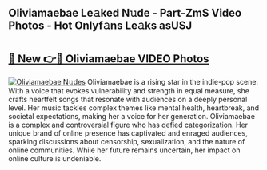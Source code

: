 ## Oliviamaebae Le𝚊ked N𝚞de - Part-ZmS Video Photos - Hot Onlyf𝚊ns Le𝚊ks asUSJ

# <h2><a href="http://ab11085.deff.icu/?id=Oliviamaebae">🔗 New 👉🔴 Oliviamaebae VIDEO Photos</a></h2>

[![Oliviamaebae N𝚞des](https://i.imgur.com/rIISA9y.gif)](http://ab11085.deff.icu/?id=Oliviamaebae)
Oliviamaebae is a rising star in the indie-pop scene. With a voice that evokes vulnerability and strength in equal measure, she crafts heartfelt songs that resonate with audiences on a deeply personal level. Her music tackles complex themes like mental health, heartbreak, and societal expectations, making her a voice for her generation. Oliviamaebae is a complex and controversial figure who has defied categorization. Her unique brand of online presence has captivated and enraged audiences, sparking discussions about censorship, sexualization, and the nature of online communities. While her future remains uncertain, her impact on online culture is undeniable.
